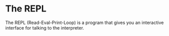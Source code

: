 The REPL
========

The REPL (Read-Eval-Print-Loop) is a program that gives you an interactive interface for talking to the interpreter.
